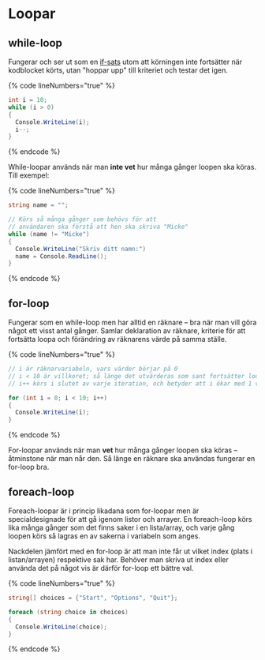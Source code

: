 # Loopar

## while-loop

Fungerar och ser ut som en [if-sats](if-satser.md) utom att körningen inte fortsätter när kodblocket körts, utan "hoppar upp" till kriteriet och testar det igen.

{% code lineNumbers="true" %}
```csharp
int i = 10;
while (i > 0)
{
  Console.WriteLine(i);
  i--;
}
```
{% endcode %}

While-loopar används när man **inte vet** hur många gånger loopen ska köras. Till exempel:

{% code lineNumbers="true" %}
```csharp
string name = "";

// Körs så många gånger som behövs för att 
// användaren ska förstå att hen ska skriva "Micke"
while (name != "Micke")
{
  Console.WriteLine("Skriv ditt namn:")
  name = Console.ReadLine();
}
```
{% endcode %}

## for-loop

Fungerar som en while-loop men har alltid en räknare – bra när man vill göra något ett visst antal gånger. Samlar deklaration av räknare, kriterie för att fortsätta loopa och förändring av räknarens värde på samma ställe.

{% code lineNumbers="true" %}
```csharp
// i är räknarvariabeln, vars värder börjar på 0
// i < 10 är villkoret; så länge det utvärderas som sant fortsätter loopen köras
// i++ körs i slutet av varje iteration, och betyder att i ökar med 1 varje gång

for (int i = 0; i < 10; i++)
{
  Console.WriteLine(i);
}
```
{% endcode %}

For-loopar används när man **vet** hur många gånger loopen ska köras – åtminstone när man når den. Så länge en räknare ska användas fungerar en for-loop bra.

## foreach-loop

Foreach-loopar är i princip likadana som for-loopar men är specialdesignade för att gå igenom listor och arrayer. En foreach-loop körs lika många gånger som det finns saker i en lista/array, och varje gång loopen körs så lagras en av sakerna i variabeln som anges.

Nackdelen jämfört med en for-loop är att man inte får ut vilket index (plats i listan/arrayen) respektive sak har. Behöver man skriva ut index eller använda det på något vis är därför for-loop ett bättre val.

{% code lineNumbers="true" %}
```csharp
string[] choices = {"Start", "Options", "Quit"};

foreach (string choice in choices)
{
  Console.WriteLine(choice);
}
```
{% endcode %}
